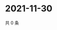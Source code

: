 # 2021-11-30

共 0 条

<!-- BEGIN WEIBO -->
<!-- 最后更新时间 Tue Nov 30 2021 18:08:02 GMT+0800 (China Standard Time) -->

<!-- END WEIBO -->
